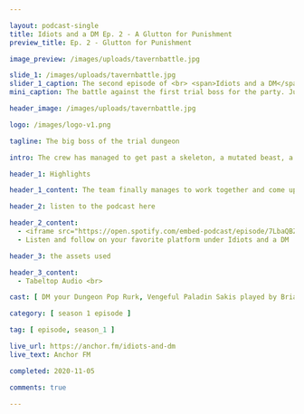 ```yaml
---

layout: podcast-single
title: Idiots and a DM Ep. 2 - A Glutton for Punishment
preview_title: Ep. 2 - Glutton for Punishment

image_preview: /images/uploads/tavernbattle.jpg

slide_1: /images/uploads/tavernbattle.jpg
slider_1_caption: The second episode of <br> <span>Idiots and a DM</span>
mini_caption: The battle against the first trial boss for the party. Just know it is going to be a big one to beat as a starter boss.

header_image: /images/uploads/tavernbattle.jpg

logo: /images/logo-v1.png

tagline: The big boss of the trial dungeon

intro: The crew has managed to get past a skeleton, a mutated beast, a mimic, and a few rats. Survived a Hydra that nearly killed the Orc and down to 3 party members from the first session that could play. This episode they are coming back from a long rest and must find a way to get out of the dungeon with their bodies in one and get their adventures guild license so they can make money. Will they break down and fail or triumph over it all?! P.S. The other players aren't dead - they just are not able to play for this session

header_1: Highlights

header_1_content: The team finally manages to work together and come up with a plan to get out, but also maybe impress the higher ups on their way out.

header_2: listen to the podcast here

header_2_content: 
  - <iframe src="https://open.spotify.com/embed-podcast/episode/7LbaQBZkv9VATkBR7gIxUh" width="100%" height="232" frameborder="0" allowtransparency="true" allow="encrypted-media"></iframe> <br>
  - Listen and follow on your favorite platform under Idiots and a DM

header_3: the assets used

header_3_content:
  - Tabeltop Audio <br>

cast: [ DM your Dungeon Pop Rurk, Vengeful Paladin Sakis played by Brian W., Blood Assassin Crorkiox played by Tray, Brute Pa-gog Turko played by Zachary M. ]

category: [ season 1 episode ]

tag: [ episode, season_1 ]

live_url: https://anchor.fm/idiots-and-dm
live_text: Anchor FM

completed: 2020-11-05

comments: true

---
```


